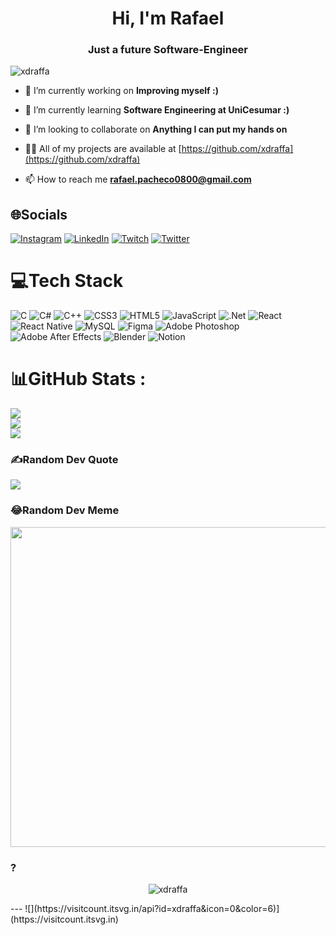 <h1 align="center">Hi, I'm Rafael</h1>
<h3 align="center">Just a future Software-Engineer</h3>

<p align="left"> <img src="https://komarev.com/ghpvc/?username=xdraffa&label=Profile%20views&color=0e75b6&style=flat" alt="xdraffa" /> </p>

- 🔭 I’m currently working on **Improving myself :)**

- 🌱 I’m currently learning **Software Engineering at UniCesumar :)**

- 👯 I’m looking to collaborate on **Anything I can put my hands on**

- 👨‍💻 All of my projects are available at [https://github.com/xdraffa](https://github.com/xdraffa)

- 📫 How to reach me **rafael.pacheco0800@gmail.com**

## 🌐Socials
[![Instagram](https://img.shields.io/badge/Instagram-%23E4405F.svg?logo=Instagram&logoColor=white)](https://instagram.com/rafael.qq) [![LinkedIn](https://img.shields.io/badge/LinkedIn-%230077B5.svg?logo=linkedin&logoColor=white)](https://linkedin.com/in/rafael-pacheco-dev) [![Twitch](https://img.shields.io/badge/Twitch-%239146FF.svg?logo=Twitch&logoColor=white)](https://twitch.tv/0raffa_) [![Twitter](https://img.shields.io/badge/Twitter-%231DA1F2.svg?logo=Twitter&logoColor=white)](https://twitter.com/raffapenas) 

# 💻Tech Stack
![C](https://img.shields.io/badge/c-%2300599C.svg?style=for-the-badge&logo=c&logoColor=white) ![C#](https://img.shields.io/badge/c%23-%23239120.svg?style=for-the-badge&logo=c-sharp&logoColor=white) ![C++](https://img.shields.io/badge/c++-%2300599C.svg?style=for-the-badge&logo=c%2B%2B&logoColor=white) ![CSS3](https://img.shields.io/badge/css3-%231572B6.svg?style=for-the-badge&logo=css3&logoColor=white) ![HTML5](https://img.shields.io/badge/html5-%23E34F26.svg?style=for-the-badge&logo=html5&logoColor=white) ![JavaScript](https://img.shields.io/badge/javascript-%23323330.svg?style=for-the-badge&logo=javascript&logoColor=%23F7DF1E) ![.Net](https://img.shields.io/badge/.NET-5C2D91?style=for-the-badge&logo=.net&logoColor=white) ![React](https://img.shields.io/badge/react-%2320232a.svg?style=for-the-badge&logo=react&logoColor=%2361DAFB) ![React Native](https://img.shields.io/badge/react_native-%2320232a.svg?style=for-the-badge&logo=react&logoColor=%2361DAFB) ![MySQL](https://img.shields.io/badge/mysql-%2300f.svg?style=for-the-badge&logo=mysql&logoColor=white) 	![Figma](https://img.shields.io/badge/figma-%23F24E1E.svg?style=for-the-badge&logo=figma&logoColor=white) ![Adobe Photoshop](https://img.shields.io/badge/adobephotoshop-%2331A8FF.svg?style=for-the-badge&logo=adobephotoshop&logoColor=white) ![Adobe After Effects](https://img.shields.io/badge/Adobe%20After%20Effects-9999FF.svg?style=for-the-badge&logo=Adobe%20After%20Effects&logoColor=white) ![Blender](https://img.shields.io/badge/blender-%23F5792A.svg?style=for-the-badge&logo=blender&logoColor=white) ![Notion](https://img.shields.io/badge/Notion-%23000000.svg?style=for-the-badge&logo=notion&logoColor=white)
# 📊GitHub Stats :
![](https://github-readme-stats.vercel.app/api?username=xdraffa&theme=midnight-purple&hide_border=true&include_all_commits=false&count_private=false)<br/>
![](https://github-readme-streak-stats.herokuapp.com/?user=xdraffa&theme=midnight-purple&hide_border=true)<br/>
![](https://github-readme-stats.vercel.app/api/top-langs/?username=xdraffa&theme=midnight-purple&hide_border=true&include_all_commits=false&count_private=false&layout=compact)

### ✍️Random Dev Quote
![](https://quotes-github-readme.vercel.app/api?type=horizontal&theme=tokyonight)

### 😂Random Dev Meme
<img src="https://random-memer.herokuapp.com/" width="512px"/>

### ?
<p align="center"> <img src="https://komarev.com/ghpvc/?username=xdraffa&label=Profile%20views&color=0e75b6&style=flat" alt="xdraffa" /> </p>
---
![](https://visitcount.itsvg.in/api?id=xdraffa&icon=0&color=6)](https://visitcount.itsvg.in)
